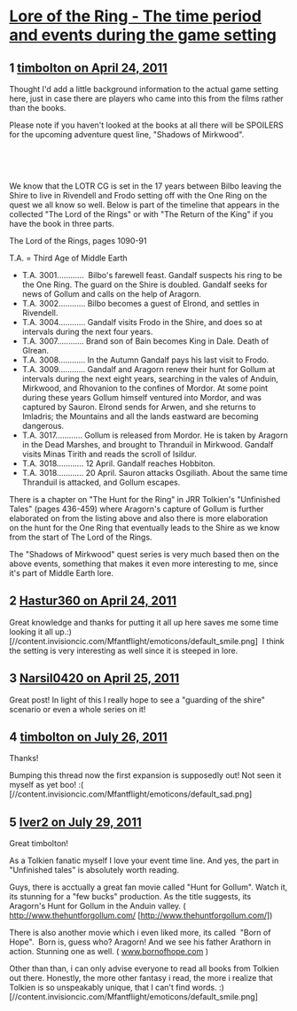 # [Lore of the Ring - The time period and events during the game setting](https://community.fantasyflightgames.com/topic/45695-lore-of-the-ring-the-time-period-and-events-during-the-game-setting/)

## 1 [timbolton on April 24, 2011](https://community.fantasyflightgames.com/topic/45695-lore-of-the-ring-the-time-period-and-events-during-the-game-setting/?do=findComment&comment=458317)

Thought I'd add a little background information to the actual game setting here, just in case there are players who came into this from the films rather than the books.

Please note if you haven't looked at the books at all there will be SPOILERS for the upcoming adventure quest line, "Shadows of Mirkwood".

 

 

We know that the LOTR CG is set in the 17 years between Bilbo leaving the Shire to live in Rivendell and Frodo setting off with the One Ring on the quest we all know so well. Below is part of the timeline that appears in the collected "The Lord of the Rings" or with "The Return of the King" if you have the book in three parts.

The Lord of the Rings, pages 1090-91

T.A. = Third Age of Middle Earth

 * T.A. 3001............  Bilbo's farewell feast. Gandalf suspects his ring to be the One Ring. The guard on the Shire is doubled. Gandalf seeks for news of Gollum and calls on the help of Aragorn.
 * T.A. 3002............ Bilbo becomes a guest of Elrond, and settles in Rivendell.
 * T.A. 3004............ Gandalf visits Frodo in the Shire, and does so at intervals during the next four years.
 * T.A. 3007............ Brand son of Bain becomes King in Dale. Death of Glrean.
 * T.A. 3008............ In the Autumn Gandalf pays his last visit to Frodo.
 * T.A. 3009............ Gandalf and Aragorn renew their hunt for Gollum at intervals during the next eight years, searching in the vales of Anduin, Mirkwood, and Rhovanion to the confines of Mordor. At some point during these years Gollum himself ventured into Mordor, and was captured by Sauron. Elrond sends for Arwen, and she returns to Imladris; the Mountains and all the lands eastward are becoming dangerous.
 * T.A. 3017............ Gollum is released from Mordor. He is taken by Aragorn in the Dead Marshes, and brought to Thranduil in Mirkwood. Gandalf visits Minas Tirith and reads the scroll of Isildur.
 * T.A. 3018............ 12 April. Gandalf reaches Hobbiton.
 * T.A. 3018............ 20 April. Sauron attacks Osgiliath. About the same time Thranduil is attacked, and Gollum escapes.

There is a chapter on "The Hunt for the Ring" in JRR Tolkien's "Unfinished Tales" (pages 436-459) where Aragorn's capture of Gollum is further elaborated on from the listing above and also there is more elaboration on the hunt for the One Ring that eventually leads to the Shire as we know from the start of The Lord of the Rings.

The "Shadows of Mirkwood" quest series is very much based then on the above events, something that makes it even more interesting to me, since it's part of Middle Earth lore.

## 2 [Hastur360 on April 24, 2011](https://community.fantasyflightgames.com/topic/45695-lore-of-the-ring-the-time-period-and-events-during-the-game-setting/?do=findComment&comment=458456)

Great knowledge and thanks for putting it all up here saves me some time looking it all up.:) [//content.invisioncic.com/Mfantflight/emoticons/default_smile.png]  I think the setting is very interesting as well since it is steeped in lore.

## 3 [Narsil0420 on April 25, 2011](https://community.fantasyflightgames.com/topic/45695-lore-of-the-ring-the-time-period-and-events-during-the-game-setting/?do=findComment&comment=458605)

Great post! In light of this I really hope to see a "guarding of the shire" scenario or even a whole series on it!

## 4 [timbolton on July 26, 2011](https://community.fantasyflightgames.com/topic/45695-lore-of-the-ring-the-time-period-and-events-during-the-game-setting/?do=findComment&comment=504308)

Thanks!


Bumping this thread now the first expansion is supposedly out! Not seen it myself as yet boo! :( [//content.invisioncic.com/Mfantflight/emoticons/default_sad.png]

## 5 [Iver2 on July 29, 2011](https://community.fantasyflightgames.com/topic/45695-lore-of-the-ring-the-time-period-and-events-during-the-game-setting/?do=findComment&comment=505831)

Great timbolton!

As a Tolkien fanatic myself I love your event time line. And yes, the part in "Unfinished tales" is absolutely worth reading.

Guys, there is acctually a great fan movie called "Hunt for Gollum". Watch it, its stunning for a "few bucks" production. As the title suggests, its Aragorn's Hunt for Gollum in the Anduin valley. ( http://www.thehuntforgollum.com/ [http://www.thehuntforgollum.com/])

There is also another movie which i even liked more, its called  "Born of Hope".  Born is, guess who? Aragorn! And we see his father Arathorn in action. Stunning one as well. ( www.bornofhope.com )

Other than than, i can only advise everyone to read all books from Tolkien out there. Honestly, the more other fantasy i read, the more i realize that Tolkien is so unspeakably unique, that I can't find words. :) [//content.invisioncic.com/Mfantflight/emoticons/default_smile.png]

